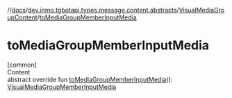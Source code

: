 //[docs](../../../index.md)/[dev.inmo.tgbotapi.types.message.content.abstracts](../index.md)/[VisualMediaGroupContent](index.md)/[toMediaGroupMemberInputMedia](to-media-group-member-input-media.md)



# toMediaGroupMemberInputMedia  
[common]  
Content  
abstract override fun [toMediaGroupMemberInputMedia](to-media-group-member-input-media.md)(): [VisualMediaGroupMemberInputMedia](../../dev.inmo.tgbotapi.types.InputMedia/-visual-media-group-member-input-media/index.md)  



